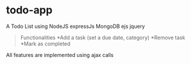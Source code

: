 # todo-app
A Todo List using NodeJS expressJs MongoDB ejs jquery
>Functionalities
 *Add a task (set a due date, category)
 *Remove task
*Mark as completed


All features are implemented using ajax calls
